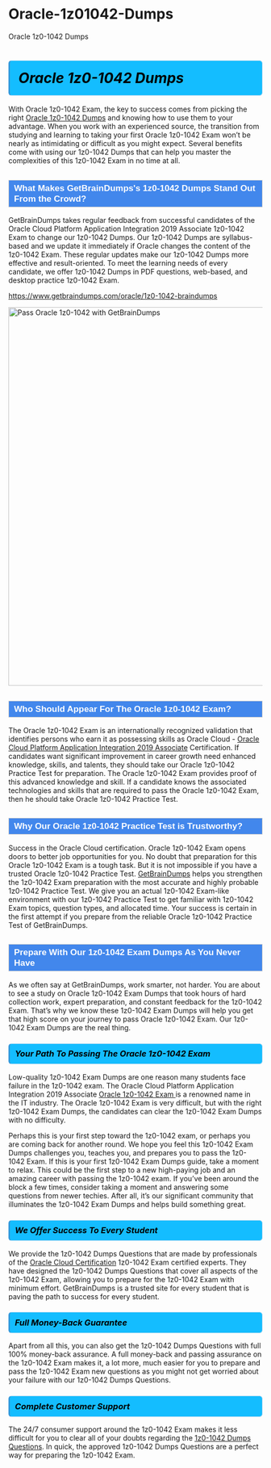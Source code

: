 # Oracle-1z01042-Dumps
Oracle 1z0-1042 Dumps
<h1><strong><span style="display: block; color: #000000; background: #14BDFF; border: 0.5px solid #AED6F1; border-left: 3px solid #3498DB; padding: .6em; border-radius: 6px;">                     <em>Oracle 1z0-1042 <span class="exam_variation">Dumps</span> </em>                </span></strong>            </h1>                        <p>With Oracle 1z0-1042 Exam, the key to success comes from picking the right <a href="https://www.getbraindumps.com/oracle/1z0-1042-braindumps">Oracle 1z0-1042 <span class="exam_variation">Dumps</span></a> and             knowing how to use them to your advantage.             When you work with an experienced source, the transition from studying and learning to taking your first Oracle 1z0-1042 Exam             won’t be nearly as intimidating or difficult as you might expect. Several benefits come with using our 1z0-1042 <span class="exam_variation">Dumps</span> that can             help you master the complexities of this 1z0-1042 Exam in no time at all.</p>                        <h2 style="background: #4287ec; border: 1px solid #cccccc; padding: 5px 10px;">                <span style="color: #ffffff;">                    <span style="font-size: 11pt;">                        <span style="line-height: normal;">                            <span style="font-family: Calibri,sans-serif;">                                <strong>                                    <span style="font-size: 13.0pt;">What Makes GetBrainDumps's 1z0-1042 <span class="exam_variation">Dumps</span> Stand Out From the Crowd?</span>                                </strong>                            </span>                        </span>                    </span>                </span>            </h2>                        <p>GetBrainDumps takes regular feedback from successful candidates of the Oracle Cloud Platform Application Integration 2019 Associate 1z0-1042 Exam to change             our 1z0-1042 <span class="exam_variation">Dumps</span>. Our 1z0-1042 <span class="exam_variation">Dumps</span> are syllabus-based and we update it immediately if Oracle changes             the content of the 1z0-1042 Exam.             These regular updates make our 1z0-1042 <span class="exam_variation">Dumps</span> more effective and result-oriented. To meet the learning needs of every candidate,             we offer 1z0-1042 <span class="exam_variation">Dumps</span> in PDF questions, web-based, and desktop practice 1z0-1042 Exam.</p>                                    <p><a href="https://www.getbraindumps.com/oracle/1z0-1042-braindumps">https://www.getbraindumps.com/oracle/1z0-1042-braindumps</a></p>                        <p><a href="https://www.getbraindumps.com/"><img src="https://www.getbraindumps.com/images/get-updated-exam-questions-with-discount-getbraindumps.jpg" class="postImage" alt="Pass Oracle 1z0-1042 with GetBrainDumps" width="750"></a></p>                                        <h2 style="background: #4287ec; border: 1px solid #cccccc; padding: 5px 10px;">                <span style="color: #ffffff;">                    <span style="font-size: 11pt;">                        <span style="line-height: normal;">                            <span style="font-family: Calibri,sans-serif;">                                <strong>                                    <span style="font-size: 13.0pt;">Who Should Appear For The Oracle 1z0-1042 Exam?</span>                                </strong>                            </span>                        </span>                    </span>                </span>            </h2>                        <p>The Oracle 1z0-1042 Exam is an internationally recognized validation that identifies persons who earn it as possessing skills as             Oracle Cloud  - <a href="https://www.getbraindumps.com/oracle/1z0-1042-braindumps">Oracle Cloud Platform Application Integration 2019 Associate</a> Certification. If candidates want significant improvement in             career growth need enhanced knowledge, skills, and talents, they should take our Oracle 1z0-1042 <span class="exam_variation2">Practice Test</span> for preparation.             The Oracle 1z0-1042 Exam provides proof of this advanced knowledge and skill. If a candidate knows the associated technologies and skills             that are required to pass the Oracle 1z0-1042 Exam, then he should take Oracle 1z0-1042 <span class="exam_variation2">Practice Test</span>.</p>                        <h2 style="background: #4287ec; border: 1px solid #cccccc; padding: 5px 10px;">                <span style="color: #ffffff;">                    <span style="font-size: 11pt;">                        <span style="line-height: normal;">                            <span style="font-family: Calibri,sans-serif;">                                <strong>                                    <span style="font-size: 13.0pt;">Why Our Oracle 1z0-1042 <span class="exam_variation2">Practice Test</span> is Trustworthy?</span>                                </strong>                            </span>                        </span>                    </span>                </span>            </h2>                        <p>Success in the Oracle Cloud  certification. Oracle 1z0-1042 Exam opens doors to better job opportunities for you.             No doubt that preparation for this Oracle 1z0-1042 Exam is a tough task. But it is not impossible if you have a trusted Oracle 1z0-1042 <span class="exam_variation2">Practice Test</span>.             <a href="https://www.getbraindumps.com/">GetBrainDumps</a> helps you strengthen the 1z0-1042 Exam preparation with the most accurate and highly probable 1z0-1042 <span class="exam_variation2">Practice Test</span>. We give you an             actual 1z0-1042 Exam-like environment with our 1z0-1042 <span class="exam_variation2">Practice Test</span> to get familiar with 1z0-1042 Exam topics, question types, and allocated time.             Your success is certain in the first attempt if you prepare from the reliable Oracle 1z0-1042 <span class="exam_variation2">Practice Test</span> of GetBrainDumps.</p>                        <h2 style="background: #4287ec; border: 1px solid #cccccc; padding: 5px 10px;">                <span style="color: #ffffff;">                    <span style="font-size: 11pt;">                        <span style="line-height: normal;">                            <span style="font-family: Calibri,sans-serif;">                                <strong>                                    <span style="font-size: 13.0pt;">Prepare With Our 1z0-1042 <span class="exam_variation3">Exam Dumps</span> As You Never Have</span>                                </strong>                            </span>                        </span>                    </span>                </span>            </h2>                        <p>As we often say at GetBrainDumps, work smarter, not harder. You are about to see a study on Oracle 1z0-1042 <span class="exam_variation3">Exam Dumps</span> that took hours of hard collection work,             expert preparation, and constant feedback for the 1z0-1042 Exam. That’s why we know these 1z0-1042 <span class="exam_variation3">Exam Dumps</span> will help you get that high score on your             journey to pass Oracle 1z0-1042 Exam. Our 1z0-1042 <span class="exam_variation3">Exam Dumps</span> are the real thing.</p>                        <h3>                <strong>                    <span style="display: block; color: #000000; background: #14BDFF; border: 0.5px solid #AED6F1; border-left: 3px solid #3498DB; padding: .6em; border-radius: 6px;">                        <em>Your Path To Passing The Oracle 1z0-1042 Exam</em>                    </span>                </strong>            </h3>                        <p>Low-quality 1z0-1042 <span class="exam_variation3">Exam Dumps</span> are one reason many students face failure in the 1z0-1042 exam. The Oracle Cloud Platform Application Integration 2019 Associate <a href="https://www.getbraindumps.com/oracle-braindumps.html">Oracle 1z0-1042 Exam </a>             is a renowned name in the IT industry. The Oracle 1z0-1042 Exam is very difficult, but with the right 1z0-1042 <span class="exam_variation3">Exam Dumps</span>, the candidates can clear the             1z0-1042 <span class="exam_variation3">Exam Dumps</span> with no difficulty.</p>                        <p>Perhaps this is your first step toward the 1z0-1042 exam, or perhaps you are coming back for another round. We hope you feel this             1z0-1042 <span class="exam_variation3">Exam Dumps</span> challenges you,             teaches you, and prepares you to pass the 1z0-1042 Exam. If this is your first 1z0-1042 <span class="exam_variation3">Exam Dumps</span> guide, take a moment to relax. This could be the first step to             a new high-paying job and an amazing career with passing the 1z0-1042 exam. If you’ve been around the block a few times, consider taking a moment and             answering some questions from newer techies. After all, it’s our significant community that illuminates the 1z0-1042 <span class="exam_variation3">Exam Dumps</span> and helps build something great.</p>                        <h3>                <strong>                    <span style="display: block; color: #000000; background: #14BDFF; border: 0.5px solid #AED6F1; border-left: 3px solid #3498DB; padding: .6em; border-radius: 6px;">                        <em>We Offer Success To Every Student</em>                    </span>                </strong>            </h3>                        <p>We provide the 1z0-1042 <span class="exam_variation4">Dumps Questions</span> that are made by professionals of the <a href="https://www.getbraindumps.com/oracle/oracle-cloud-braindumps.html">Oracle Cloud  Certification</a> 1z0-1042 Exam certified experts.             They have designed the 1z0-1042 <span class="exam_variation4">Dumps Questions</span> that cover all aspects of the 1z0-1042 Exam, allowing you to prepare for the            1z0-1042 Exam with minimum effort.             GetBrainDumps is a trusted site for every student that is paving the path to success for every student.</p>                        <h3>                <strong>                    <span style="display: block; color: #000000; background: #14BDFF; border: 0.5px solid #AED6F1; border-left: 3px solid #3498DB; padding: .6em; border-radius: 6px;">                        <em>Full Money-Back Guarantee</em>                    </span>                </strong>            </h3>                        <p>Apart from all this, you can also get the 1z0-1042 <span class="exam_variation4">Dumps Questions</span> with full 100% money-back assurance. A full money-back and passing assurance on             the 1z0-1042 Exam makes it,             a lot more, much easier for you to prepare and pass the 1z0-1042 Exam new questions as you might             not get worried about your failure with our 1z0-1042 <span class="exam_variation4">Dumps Questions</span>.</p>                                    <h3>                <strong>                    <span style="display: block; color: #000000; background: #14BDFF; border: 0.5px solid #AED6F1; border-left: 3px solid #3498DB; padding: .6em; border-radius: 6px;">                        <em>Complete Customer Support</em>                    </span>                </strong>            </h3>                        <p>The 24/7 consumer support around the 1z0-1042 Exam makes it less difficult for you to clear all of your doubts regarding the <a href="https://www.getbraindumps.com/oracle/1z0-1042-braindumps">1z0-1042 <span class="exam_variation4">Dumps Questions</span></a>. In quick,             the approved 1z0-1042 <span class="exam_variation4">Dumps Questions</span> are a perfect way for preparing the 1z0-1042 Exam.</p>                    
